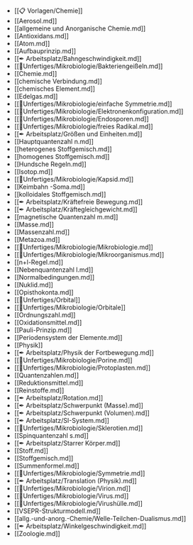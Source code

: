 - [[📋 Vorlagen/Chemie]]
- [[Aerosol.md]]
- [[allgemeine und Anorganische Chemie.md]]
- [[Antioxidans.md]]
- [[Atom.md]]
- [[Aufbauprinzip.md]]
- [[✒ Arbeitsplatz/Bahngeschwindigkeit.md]]
- [[📂Unfertiges/Mikrobiologie/Bakteriengeißeln.md]]
- [[Chemie.md]]
- [[chemische Verbindung.md]]
- [[chemisches Element.md]]
- [[Edelgas.md]]
- [[📂Unfertiges/Mikrobiologie/einfache Symmetrie.md]]
- [[📂Unfertiges/Mikrobiologie/Elektronenkonfiguration.md]]
- [[📂Unfertiges/Mikrobiologie/Endosporen.md]]
- [[📂Unfertiges/Mikrobiologie/freies Radikal.md]]
- [[✒ Arbeitsplatz/Größen und Einheiten.md]]
- [[Hauptquantenzahl n.md]]
- [[heterogenes Stoffgemisch.md]]
- [[homogenes Stoffgemisch.md]]
- [[Hundsche Regeln.md]]
- [[Isotop.md]]
- [[📂Unfertiges/Mikrobiologie/Kapsid.md]]
- [[Keimbahn -Soma.md]]
- [[kolloidales Stoffgemisch.md]]
- [[✒ Arbeitsplatz/Kräftefreie Bewegung.md]]
- [[✒ Arbeitsplatz/Kräftegleichgewicht.md]]
- [[magnetische Quantenzahl m.md]]
- [[Masse.md]]
- [[Massenzahl.md]]
- [[Metazoa.md]]
- [[📂Unfertiges/Mikrobiologie/Mikrobiologie.md]]
- [[📂Unfertiges/Mikrobiologie/Mikroorganismus.md]]
- [[n+l-Regel.md]]
- [[Nebenquantenzahl l.md]]
- [[Normalbedingungen.md]]
- [[Nuklid.md]]
- [[Opisthokonta.md]]
- [[📂Unfertiges/Orbital]]
- [[📂Unfertiges/Mikrobiologie/Orbitale]]
- [[Ordnungszahl.md]]
- [[Oxidationsmittel.md]]
- [[Pauli-Prinzip.md]]
- [[Periodensystem der Elemente.md]]
- [[Physik]]
- [[✒ Arbeitsplatz/Physik der Fortbewegung.md]]
- [[📂Unfertiges/Mikrobiologie/Porine.md]]
- [[📂Unfertiges/Mikrobiologie/Protoplasten.md]]
- [[Quantenzahlen.md]]
- [[Reduktionsmittel.md]]
- [[Reinstoffe.md]]
- [[✒ Arbeitsplatz/Rotation.md]]
- [[✒ Arbeitsplatz/Schwerpunkt (Masse).md]]
- [[✒ Arbeitsplatz/Schwerpunkt (Volumen).md]]
- [[✒ Arbeitsplatz/SI-System.md]]
- [[📂Unfertiges/Mikrobiologie/Sklerotien.md]]
- [[Spinquantenzahl s.md]]
- [[✒ Arbeitsplatz/Starrer Körper.md]]
- [[Stoff.md]]
- [[Stoffgemisch.md]]
- [[Summenformel.md]]
- [[📂Unfertiges/Mikrobiologie/Symmetrie.md]]
- [[✒ Arbeitsplatz/Translation (Physik).md]]
- [[📂Unfertiges/Mikrobiologie/Virion.md]]
- [[📂Unfertiges/Mikrobiologie/Virus.md]]
- [[📂Unfertiges/Mikrobiologie/Virushülle.md]]
- [[VSEPR-Strukturmodell.md]]
- [[allg.-und-anorg.-Chemie/Welle-Teilchen-Dualismus.md]]
- [[✒ Arbeitsplatz/Winkelgeschwindigkeit.md]]
- [[Zoologie.md]]